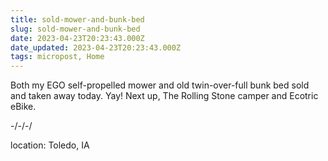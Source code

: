 ```yaml
---
title: sold-mower-and-bunk-bed
slug: sold-mower-and-bunk-bed
date: 2023-04-23T20:23:43.000Z
date_updated: 2023-04-23T20:23:43.000Z
tags: micropost, Home
---
```


Both my EGO self-propelled mower and old twin-over-full bunk bed sold and taken away today.  Yay!  Next up, The Rolling Stone camper and Ecotric eBike.

-/-/-/

location: Toledo, IA
